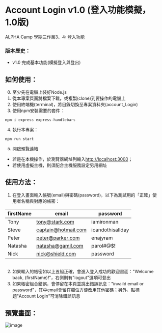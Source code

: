 # Account Login v1.0 (登入功能模擬，1.0版)

ALPHA Camp 學期三作業3、4: 登入功能

### 版本歷史：
- v1.0 完成基本功能(模擬登入與登出)

## 如何使用：
0. 至少先在電腦上裝好Node.js
1. 從本專案頁面將檔案下載，或複製(clone)到要操作的電腦上
2. 使用終端機(terminal)，將目錄切換至專案資料夾(account_Login)
3. 使用npm安裝需要的套件：
```
npm i express express-handlebars
```
4. 執行本專案：
```
npm run start
```
5. 開啟預覽連結
- 若是在本機操作，於瀏覽器網址列輸入[http://localhost:3000](http://localhost:3000)；
- 若使用虛擬主機，則須配合主機服務設定另用網址

## 使用方法：
1. 在登入畫面輸入帳號(email)與密碼(password)，以下為測試用的「正確」使用者名稱與對應的帳密：

| firstName  | email               | password         |
| ---------- | ------------------- | ---------------- |
| Tony       | tony@stark.com      | iamironman       |
| Steve      | captain@hotmail.com | icandothisallday |
| Peter      | peter@parker.com    | enajyram         |
| Natasha    | natasha@gamil.com   | parol#@$!        |
| Nick       | nick@shield.com     | password         |

######
2. 如果輸入的帳密如以上五組正確，會進入登入成功的歡迎畫面："Welcome back, (firstName)!"，右側則有"logout"選項可登出
3. 如果帳密組合錯誤，會停留在本頁並跳出錯誤訊息："invaild email or password"，其中email會留在欄位方便改用其他密碼；另外，點標題"Account Login"可消除錯誤訊息

## 預覽畫面：
![image](https://assets-lighthouse.s3.amazonaws.com/uploads/answer/cover/107006/account_login.png)


